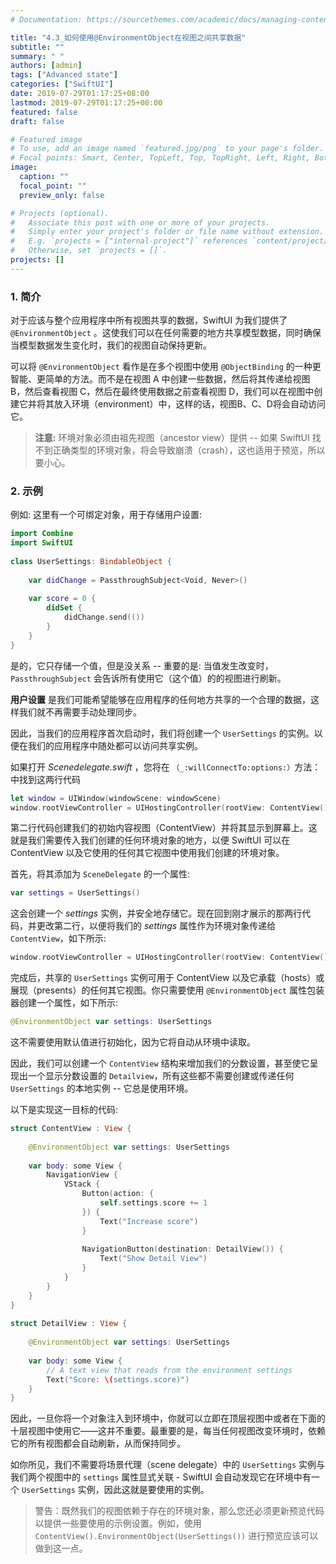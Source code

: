 ```yaml
---
# Documentation: https://sourcethemes.com/academic/docs/managing-content/

title: "4.3_如何使用@EnvironmentObject在视图之间共享数据"
subtitle: ""
summary: " "
authors: [admin]
tags: ["Advanced state"]
categories: ["SwiftUI"]
date: 2019-07-29T01:17:25+08:00
lastmod: 2019-07-29T01:17:25+08:00
featured: false
draft: false

# Featured image
# To use, add an image named `featured.jpg/png` to your page's folder.
# Focal points: Smart, Center, TopLeft, Top, TopRight, Left, Right, BottomLeft, Bottom, BottomRight.
image:
  caption: ""
  focal_point: ""
  preview_only: false

# Projects (optional).
#   Associate this post with one or more of your projects.
#   Simply enter your project's folder or file name without extension.
#   E.g. `projects = ["internal-project"]` references `content/project/deep-learning/index.md`.
#   Otherwise, set `projects = []`.
projects: []
---
```

<!-- more -->
### 1. 简介
对于应该与整个应用程序中所有视图共享的数据，SwiftUI 为我们提供了 `@EnvironmentObject` 。这使我们可以在任何需要的地方共享模型数据，同时确保当模型数据发生变化时，我们的视图自动保持更新。

可以将 `@EnvironmentObject` 看作是在多个视图中使用 `@ObjectBinding` 的一种更智能、更简单的方法。而不是在视图 A 中创建一些数据，然后将其传递给视图 B，然后查看视图 C，然后在最终使用数据之前查看视图 D，我们可以在视图中创建它并将其放入环境（environment）中，这样的话，视图B、C、D将会自动访问它。

> **注意:** 环境对象必须由祖先视图（ancestor view）提供 -- 如果 SwiftUI 找不到正确类型的环境对象，将会导致崩溃（crash），这也适用于预览，所以要小心。

### 2. 示例
例如: 这里有一个可绑定对象，用于存储用户设置:
```swift
import Combine
import SwiftUI
​
class UserSettings: BindableObject {
    
    var didChange = PassthroughSubject<Void, Never>()
    
    var score = 0 {
        didSet {
            didChange.send(())
        }
    }
}
```
是的，它只存储一个值，但是没关系 -- 重要的是: 当值发生改变时，`PassthroughSubject` 会告诉所有使用它（这个值）的的视图进行刷新。

**用户设置** 是我们可能希望能够在应用程序的任何地方共享的一个合理的数据，这样我们就不再需要手动处理同步。

因此，当我们的应用程序首次启动时，我们将创建一个 `UserSettings` 的实例。以便在我们的应用程序中随处都可以访问共享实例。

如果打开 _Scenedelegate.swift_ ，您将在 `（_:willConnectTo:options:）`方法：中找到这两行代码
```swift
let window = UIWindow(windowScene: windowScene)
window.rootViewController = UIHostingController(rootView: ContentView())
```
第二行代码创建我们的初始内容视图（ContentView）并将其显示到屏幕上。这就是我们需要传入我们创建的任何环境对象的地方，以便 SwiftUI 可以在 ContentView 以及它使用的任何其它视图中使用我们创建的环境对象。

首先，将其添加为 `SceneDelegate` 的一个属性:
```swift
var settings = UserSettings() 
```
这会创建一个 _settings_ 实例，并安全地存储它。现在回到刚才展示的那两行代码，并更改第二行，以便将我们的 _settings_ 属性作为环境对象传递给 `ContentView`，如下所示:
```swift
window.rootViewController = UIHostingController(rootView: ContentView().environmentObject(settings))
```
完成后，共享的 `UserSettings` 实例可用于 ContentView 以及它承载（hosts）或展现（presents）的任何其它视图。你只需要使用 `@EnvironmentObject` 属性包装器创建一个属性，如下所示:
```swift
@EnvironmentObject var settings: UserSettings
```
这不需要使用默认值进行初始化，因为它将自动从环境中读取。

因此，我们可以创建一个 `ContentView` 结构来增加我们的分数设置，甚至使它呈现出一个显示分数设置的 `Detailview`，所有这些都不需要创建或传递任何 `UserSettings` 的本地实例 -- 它总是使用环境。

以下是实现这一目标的代码:
```swift
struct ContentView : View {
    
    @EnvironmentObject var settings: UserSettings
    
    var body: some View {
        NavigationView {
            VStack {
                Button(action: {
                    self.settings.score += 1
                }) {
                    Text("Increase score")
                }
                
                NavigationButton(destination: DetailView()) {
                    Text("Show Detail View")
                }
            }
        }
    }
}
​
struct DetailView : View {
    
    @EnvironmentObject var settings: UserSettings
    
    var body: some View {
        // A text view that reads from the environment settings
        Text("Score: \(settings.score)")
    }
}
```
因此，一旦你将一个对象注入到环境中，你就可以立即在顶层视图中或者在下面的十层视图中使用它——这并不重要。最重要的是，每当任何视图改变环境时，依赖它的所有视图都会自动刷新，从而保持同步。

如你所见，我们不需要将场景代理（scene delegate）中的 `UserSettings` 实例与我们两个视图中的 `settings` 属性显式关联 - SwiftUI 会自动发现它在环境中有一个 `UserSettings` 实例，因此这就是要使用的实例。

> 警告：既然我们的视图依赖于存在的环境对象，那么您还必须更新预览代码以提供一些要使用的示例设置。例如，使用 `ContentView().EnvironmentObject(UserSettings())` 进行预览应该可以做到这一点。

